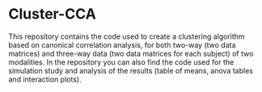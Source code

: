 # Cluster-CCA

This repository contains the code used to create a clustering algorithm based on canonical correlation analysis, for both two-way (two data matrices) and three-way data (two data matrices for each subject) of two modalities. In the repository you can also find the code used for the simulation study and analysis of the results (table of means, anova tables and interaction plots).
